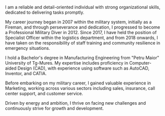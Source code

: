 I am a reliable and detail-oriented individual with strong organizational skills, dedicated to delivering tasks promptly.

My career journey began in 2007 within the military system, initially as a Fireman, and through perseverance and dedication, I progressed to become a Professional Military Diver in 2012. Since 2017, I have held the position of Specialist Officer within the logistics department, and from 2018 onwards, I have taken on the responsibility of staff training and community resilience in emergency situations.

I hold a Bachelor's degree in Manufacturing Engineering from "Petru Maior" University of Tg-Mures. My expertise includes proficiency in Computer-aided Design (CAD), with experience using software such as AutoCAD, Inventor, and CATIA.

Before embarking on my military career, I gained valuable experience in Marketing, working across various sectors including sales, insurance, call center support, and customer service.

Driven by energy and ambition, I thrive on facing new challenges and continuously strive for growth and development.
